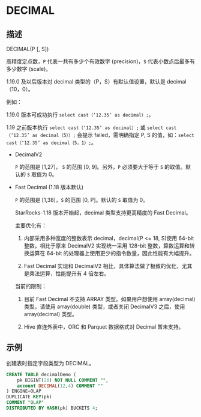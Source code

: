 # DECIMAL

## 描述

DECIMAL(P [, S])

高精度定点数，`P` 代表一共有多少个有效数字 (precision)，`S` 代表小数点后最多有多少数字 (scale)。

1.19.0 及以后版本对 decimal 类型的（P，S）有默认值设置，默认是 decimal（10，0）。

例如：

1.19.0 版本可成功执行 `select cast（‘12.35’ as decimal）;`。

1.19 之前版本执行 `select cast（‘12.35’ as decimal）;` 或 `select cast（‘12.35’ as decimal（5））;` 会提示 failed，需明确指定 P, S 的值，如：`select cast（‘12.35’ as decimal（5，1）;`。

* DecimalV2

  `P` 的范围是 [1,27]， `S` 的范围 [0, 9]。另外，`P` 必须要大于等于 `S` 的取值。默认的 `S` 取值为 0。

* Fast Decimal  (1.18 版本默认)

  `P` 的范围是 [1,38]，`S` 的范围 [0, P]。默认的 `S` 取值为 0。

  StarRocks-1.18 版本开始起，decimal 类型支持更高精度的 Fast Decimal。

  主要优化有：
  
  1. 内部采用多种宽度的整数表示 decimal，decimal(P <= 18, S)使用 64-bit 整数，相比于原来 DecimalV2 实现统一采用 128-bit 整数，算数运算和转换运算在 64-bit 的处理器上使用更少的指令数量，因此性能有大幅提升。

  2. Fast Decimal 实现和 DecimalV2 相比，具体算法做了极致的优化，尤其是乘法运算，性能提升有 4 倍左右。
  
  当前的限制：
  
  1. 目前 Fast Decimal 不支持 ARRAY 类型。如果用户想使用 array(decimal)类型，请使用 array(double) 类型，或者关闭 DecimalV3 之后，使用 array(decimal) 类型。
  
  2. Hive 直连外表中，ORC 和 Parquet 数据格式对 Decimal 暂未支持。

## 示例

创建表时指定字段类型为 DECIMAL。

```sql
CREATE TABLE decimalDemo (
    pk BIGINT(20) NOT NULL COMMENT "",
    account DECIMAL(12,4) COMMENT ""
) ENGINE=OLAP 
DUPLICATE KEY(pk)
COMMENT "OLAP"
DISTRIBUTED BY HASH(pk) BUCKETS 4;
```
